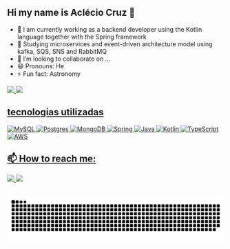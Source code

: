 ## Hi my name is Aclécio Cruz 👋

- 🔭 I am currently working as a backend developer using the Kotlin language together with the Spring framework
- 🌱 Studying microservices and event-driven architecture model using kafka, SQS, SNS and RabbitMQ
- 👯 I’m looking to collaborate on ...
- 😄 Pronouns: He
- ⚡ Fun fact: Astronomy

<div>
  <a href="https://github.com/acleciocruzdeveloper">
    <img height="180em" src="https://github-readme-stats.vercel.app/api?username=acleciocruzdeveloper&show_icons=true&theme=radical&include_all_commits=true&count_private=true"/>
     <img height="180em" src="https://github-readme-stats.vercel.app/api/top-langs/?username=acleciocruzdeveloper&&hide_progress=true&theme=radical"/>
</div>

## tecnologias utilizadas
![MySQL](https://img.shields.io/badge/mysql-4479A1.svg?style=for-the-badge&logo=mysql&logoColor=white)
![Postgres](https://img.shields.io/badge/postgres-%23316192.svg?style=for-the-badge&logo=postgresql&logoColor=white)
![MongoDB](https://img.shields.io/badge/MongoDB-%234ea94b.svg?style=for-the-badge&logo=mongodb&logoColor=white)
![Spring](https://img.shields.io/badge/spring-%236DB33F.svg?style=for-the-badge&logo=spring&logoColor=white)
![Java](https://img.shields.io/badge/java-%23ED8B00.svg?style=for-the-badge&logo=openjdk&logoColor=white)
![Kotlin](https://img.shields.io/badge/kotlin-%237F52FF.svg?style=for-the-badge&logo=kotlin&logoColor=white)
![TypeScript](https://img.shields.io/badge/typescript-%23007ACC.svg?style=for-the-badge&logo=typescript&logoColor=white)
![AWS](https://img.shields.io/badge/AWS-%23FF9900.svg?style=for-the-badge&logo=amazon-aws&logoColor=white)

##

## 📫 How to reach me:
<div>
    <a href="https://www.linkedin.com/in/acleciocruz/ target="_blank">
    <img src="https://img.shields.io/badge/linkedin-%230077B5.svg?style=for-the-badge&logo=linkedin&logoColor=white"/>
    <a/>
    <a href="mailto:eng.acleciocruz@gmail.com" target="_blank">
    <img src="https://img.shields.io/badge/Gmail-D14836?style=for-the-badge&logo=gmail&logoColor=white"/>
    <a/>
</div>
      
## 

![Snake animation](https://github.com/acleciocruzdeveloper/acleciocruzdeveloper/blob/output/github-contribution-grid-snake.svg)


